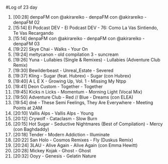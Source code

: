 #Log of 23 day

1. [00:28] denpaFM con @akirareiko - denpaFM con @akirareiko - denpaFM 02
1. [15:14] El Podcast DEV - El Podcast DEV - 76: Como La Vas Sintiendo, Te Vas Recargando
1. [15:14] denpaFM con @akirareiko - denpaFM con @akirareiko - denpaFM 03
1. [19:22] Skye Chai - Walks - Your On
1. [19:24] meltycanon - old compilation 3 - suncream
1. [19:26] Yuna - Lullabies (Single & Remixes) - Lullabies (Adventure Club Remix)
1. [19:30] Bewilderbeast - Unreal_Estate - Severed
1. [19:37] Kling - Sugar (feat. Hubrex) - Sugar (con Hubrex)
1. [19:40] A L E X - Growing Up, Vol. 1 - Missing My Ntpp
1. [19:41] Deon Custom - Together - Together
1. [19:45] Kicks n Licks - Momentum - Morning Light (Vocal Mix)
1. [19:50] Adventure Club - Red // Blue - Dreams (con ELEA)
1. [19:54] dné - These Semi Feelings, They Are Everywhere - Meeting Points at 2AM
1. [20:10] Vallis Alps - Vallis Alps - Young
1. [20:12] Crywolf - Cataclasm - Slow Burn
1. [20:15] Hot Sugar - Seductive Nightmares (Best of Compilation) - Mercy (con Baghdaddy)
1. [20:18] Tender - Modern Addiction - Illuminate
1. [20:22] San Holo - Cosmos Remixes - Fly (Duskus Remix)
1. [20:24] 3LAU - Alive Again - Alive Again (con Emma Hewitt)
1. [20:28] Mickey Kojak - Ghost - Ghost
1. [20:32] Ooyy - Genesis - Gelatin Nature
